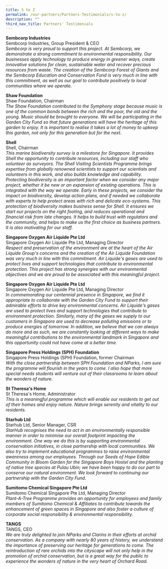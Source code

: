 ```yaml
---
title: S to Z
permalink: /our-partners/Partners-Testimonials/s-to-z/
description: ""
third_nav_title: Partners' Testimonials
---
```

**Sembcorp Industries**<br>
Sembcorp Industries, Group President & CEO<br>
<i>Sembcorp is very proud to support this project. At Sembcorp, we demonstrate a strong commitment to environmental responsibility. Our businesses apply technology to produce energy in greener ways, create innovative solutions for clean, sustainable water and recover precious resources from waste. The creation of the Sembcorp Forest of Giants and the Sembcorp Education and Conservation Fund is very much in line with this commitment, as well as our goal to contribute positively to local communities where we operate.</i>

**Shaw Foundation**<br>
Shaw Foundation, Chairman<br>
<i>The Shaw Foundation contributed to the Symphony stage because music is one of the common bonds between the rich and the poor, the old and the young. Music should be brought to everyone. We will be participating in the Garden City Fund so that future generations will have the heritage of this garden to enjoy. It is important to realise it takes a lot of money to upkeep this garden, not only for this generation but for the next.</i>

**Shell**<br>
Shell, Chairman<br>
<i>This marine biodiversity survey is a milestone for Singapore. It provides Shell the opportunity to contribute resources, including our staff who volunteer as surveyors. The Shell Visiting Scientists Programme brings expertise from globally renowned scientists to support our scientists and volunteers in this work, and also builds knowledge and capability. Protecting biodiversity is an important factor when we consider any major project, whether it be new or an expansion of existing operations. This is integrated with the way we operate. Early in these projects, we consider the impact on biodiversity, develop action plans, and if needed we collaborate with experts to help protect areas with rich and delicate eco-systems. This protection of biodiversity makes business sense for Shell. It ensures we start our projects on the right footing, and reduces operational and financial risk from late changes. It helps to build trust with regulators and the community, and helps to make us the first choice as business partners. It is also motivating for our staff.</i>

**Singapore Oxygen Air Liquide Pte Ltd**
<br>Singapore Oxygen Air Liquide Pte Ltd, Managing Director
<br><i>Respect and preservation of the environment are at the heart of the Air Liquide Group's concerns and the creation of the Air Liquide Foundation was very much in line with this commitment. Air Liquide's gases are used to protect lives and support technologies that contribute to environmental protection. This project has strong synergies with our environmental objectives and we are proud to be associated with this meaningful project.</i><br>

**Singapore Oxygen Air Liquide Pte Ltd**
<br>Singapore Oxygen Air Liquide Pte Ltd, Managing Director<br>
<i>In commemorating our centennial presence in Singapore, we find it appropriate to collaborate with the Garden City Fund to support their admirable efforts to drive key environmental concerns. Air Liquide's gases are used to protect lives and support technologies that contribute to environment protection. Similarly, many of the gases we supply to our customers in Singapore are used to decrease polluting emissions or to produce energies of tomorrow. In addition, we believe that we can always do more and as such, we are constantly looking at different ways to make meaningful contributions to the environmental landmark in Singapore and this opportunity could not have come at a better time.</i><br>

**Singapore Press Holdings (SPH) Foundation**<br>
Singapore Press Holdings (SPH) Foundation, former Chairman<br>
<i>With the close partnership between SPH Foundation and NParks, I am sure the programme will flourish in the years to come. I also hope that more special needs students will venture out of their classrooms to learn about the wonders of nature.</i><br>

**St Theresa's Home**<br>
St Theresa's Home, Administrator<br>
<i>This is a meaningful programme which will enable our residents to get out of their homes and enjoy nature. Nature brings serenity and vitality to our residents.</i><br>

**Starhub Ltd**<br>
Starhub Ltd, Senior Manager, CSR<br>
<i>StarHub recognises the need to act in an environmentally responsible manner in order to minimise our overall footprint impacting the environment. One way we do this is by supporting environmental conservation initiatives, in close partnership with local communities. We also try to implement educational programmes to raise environmental awareness among our employees. Through our Seeds of Hope Edible Community in Bloom Garden for the Singapore Boys Hostel and the planting of native tree species at Pulau Ubin; we have been happy to do our part to conserve our natural environment. We look forward to continuing our partnership with the Garden City Fund.</i><br>

**Sumitomo Chemical Singapore Pte Ltd**<br>
Sumitomo Chemical Singapore Pte Ltd, Managing Director<br>
<i>Plant-A-Tree Programme provides an opportunity for employees and family members of Sumitomo Chemical & Affiliates to contribute towards the enhancement of green spaces in Singapore and also foster a culture of corporate social responsibility & environmental responsibility.</i><br>

**TANGS**<br>
TANGS, CEO<br>
<i>We are truly delighted to join NParks and Clarins in their efforts at orchid conservation. As a company with nearly 80 years of history, we understand the importance of preserving our heritage for generations to come. The reintroduction of rare orchids into the cityscape will not only help in the promotion of orchid conservation, but is a great way for the public to experience the wonders of nature in the very heart of Orchard Road.</i>